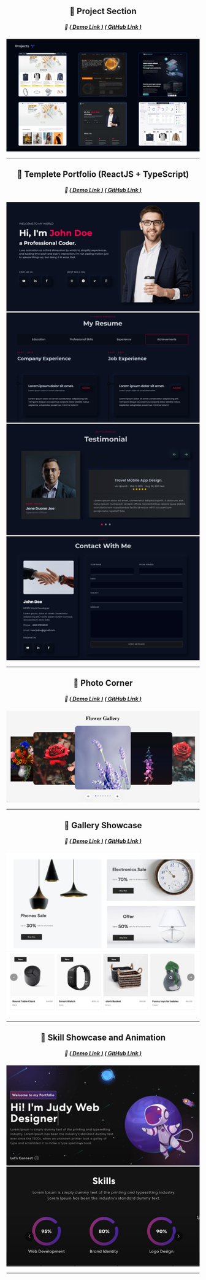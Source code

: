 <div align ="center">
<h2> 🌱 Project Section </h2>

##### 🔗 [( Demo Link )](https://portfoliofouryt.vercel.app/) [( GitHub Link )](https://github.com/noorjsdivs/portfoliofouryt)


![Alt text](image.png)
</div>

<hr>

<div align ="center">
<h2> 🌱 Templete Portfolio (ReactJS + TypeScript) </h2>

##### 🔗 [( Demo Link )](https://free-portfolio-one.vercel.app/) [( GitHub Link )](https://github.com/noorjsdivs/free-portfolio-one)


![Alt text](image-1.png)
![Alt text](image-2.png)
![Alt text](image-3.png)
![Alt text](image-4.png)

</div>

<hr>

<div align ="center">
<h2> 🌱 Photo Corner </h2>

##### 🔗 [( Demo Link )](https://www.youtube.com/watch?v=OtqxDT0IlHI) [( GitHub Link )](https://github.com/emetdas/Youtube-code/tree/master/web%20components/React-Swiper-Slider-3D-Coverflow)


![Alt text](image-5.png)

</div>

<hr>


<div align ="center">
<h2> 🌱 Gallery Showcase </h2>

##### 🔗 [( Demo Link )](https://orebishopping.vercel.app/) [( GitHub Link )](https://github.com/noorjsdivs/orebishopping)


![Alt text](image-6.png)
![Alt text](image-7.png)


</div>

<hr>


<div align ="center">
<h2> 🌱 Skill Showcase and Animation </h2>

##### 🔗 [( Demo Link )](https://youtu.be/hYv6BM2fWd8?si=K8KD4x_OOHK_D0eo) [( GitHub Link )](https://github.com/judygab/web-dev-projects/tree/main/personal-portfolio)

![Alt text](image-8.png)
![Alt text](image-9.png)

</div>

<hr>


